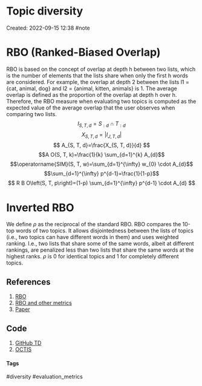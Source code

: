 # Topic diversity
Created: 2022-09-15 12:38
#note

# RBO (Ranked-Biased Overlap)
RBO is based on the concept of overlap at depth h between two lists, which is the number of elements that the lists share when only the first h words are considered. For example, the overlap at depth 2 between the lists l1 = {cat, animal, dog} and l2 = {animal, kitten, animals} is 1. The average overlap is defined as the proportion of the overlap at depth h over h. Therefore, the RBO measure when evaluating two topics is computed as the expected value of the average overlap that the user observes when comparing two lists.
$$
I_{S, T, d}=S_{: d} \cap T_{: d}
$$
$$
X_{S, T, d}=\left|I_{J, T, d}\right| 
$$
$$
A_{S, T, d}=\frac{X_{S, T, d}}{d} 
$$
$$A O(S, T, k)=\frac{1}{k} \sum_{d=1}^{k} A_{d}$$
$$\operatorname{SIM}(S, T, w)=\sum_{d=1}^{\infty} w_{0} \cdot A_{d}$$
$$\sum_{d=1}^{\infty} p^{d-1}=\frac{1}{1-p}$$
$$
R B O\left(S, T, p\right)=(1-p) \sum_{d=1}^{\infty} p^{d-1} \cdot A_{d}
$$
# Inverted RBO
We define $\rho$ as the reciprocal of the standard RBO. RBO compares the 10-top words of two topics. It allows disjointedness between the lists of topics (i.e., two topics can have different words in them) and uses weighted ranking. I.e., two lists that share some of the same words, albeit at different rankings, are penalized less than two lists that share the same words at the highest ranks. $\rho$ is 0 for identical topics and 1 for completely different topics.

## References
1. [RBO](https://dl.acm.org/doi/pdf/10.1145/1852102.1852106?casa_token=oKu_SItzVa0AAAAA:HCtnFDz99wg9XYDz-_3HLlXkEIkZMivH4w6BxJdm-Hqd0vxuPTiIg8YTMsWyjnGdiu91Yvlu)
2. [RBO and other metrics](https://link.springer.com/content/pdf/10.1007/978-3-030-80599-9.pdf)
3. [Paper](http://w.codalism.com/research/papers/wmz10_tois.pdf)

## Code
1. [GitHub TD](https://github.com/silviatti/topic-model-diversity#irbo)
2. [OCTIS](https://github.com/mind-Lab/octis)

#### Tags
#diversity #evaluation_metrics 